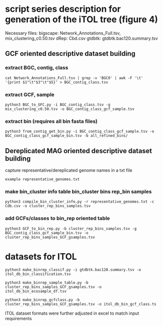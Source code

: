 # script series description for generation of the iTOL tree (figure 4)

Necessary files:
bigscape: Network_Annotations_Full.tsv, mix_clustering_c0.50.tsv
dRep: Cbd.csv
gtdbtk: gtdbtk.bac120.summary.tsv

## GCF oriented descriptive dataset building

### extract BGC, contig, class

```
cat Network_Annotations_Full.tsv | grep -v 'BGC0' | awk -F '\t' '{print $1"\t"$3"\t"$5}' > BGC_contig_class.tsv
```

### extract GCF, sample
```
python3 BGC_to_GFC.py -i BGC_contig_class.tsv -g mix_clustering_c0.50.tsv -o BGC_contig_class_gcf_sample.tsv
```

### extract bin (requires all bin fasta files)

```
python3 from_contig_get_bin.py -i BGC_contig_class_gcf_sample.tsv -o BGC_contig_class_gcf_sample_bin.tsv -b all_refined_bins/
```

## Dereplicated MAG oriented descriptive dataset building

capture representative/dereplicated genome names in a txt file
```
example representative_genomes.txt
```

### make bin_cluster info table bin_cluster bins rep_bin samples

```
python3 compile_bin_cluster_info.py -r representative_genomes.txt -c Cdb.csv -o cluster_rep_bins_samples.tsv
```

### add GCFs/classes to bin_rep oriented table

```
python3 GCF_to_bin_rep.py -b cluster_rep_bins_samples.tsv -g BGC_contig_class_gcf_sample_bin.tsv -o cluster_rep_bins_samples_GCF_gsamples.tsv
```

# datasets for ITOL

```
python3 make_binrep_classif.py -i gtdbtk.bac120.summary.tsv -o itol_db_bin_classification.tsv
```

```
python3 make_binrep_sample_table.py -b cluster_rep_bins_samples_GCF_gsamples.tsv -o itol_db_bin_ecosample_df.tsv
```

```
python3 make_binrep_gcfclass.py -b cluster_rep_bins_samples_GCF_gsamples.tsv -o itol_db_bin_gcf_class.ts
```

ITOL dataset formats were further adjusted in excel to match input requirements